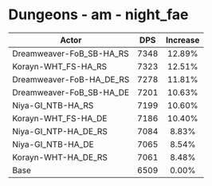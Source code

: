 # Dungeons - am - night_fae
| Actor | DPS | Increase |
|---|:---:|:---:|
|Dreamweaver-FoB_SB-HA_RS|7348|12.89%|
|Korayn-WHT_FS-HA_RS|7323|12.51%|
|Dreamweaver-FoB-HA_DE_RS|7278|11.81%|
|Dreamweaver-FoB_SB-HA_DE|7201|10.63%|
|Niya-GI_NTB-HA_RS|7199|10.60%|
|Korayn-WHT_FS-HA_DE|7186|10.40%|
|Niya-GI_NTP-HA_DE_RS|7084|8.83%|
|Niya-GI_NTB-HA_DE|7065|8.54%|
|Korayn-WHT-HA_DE_RS|7061|8.48%|
|Base|6509|0.00%|
